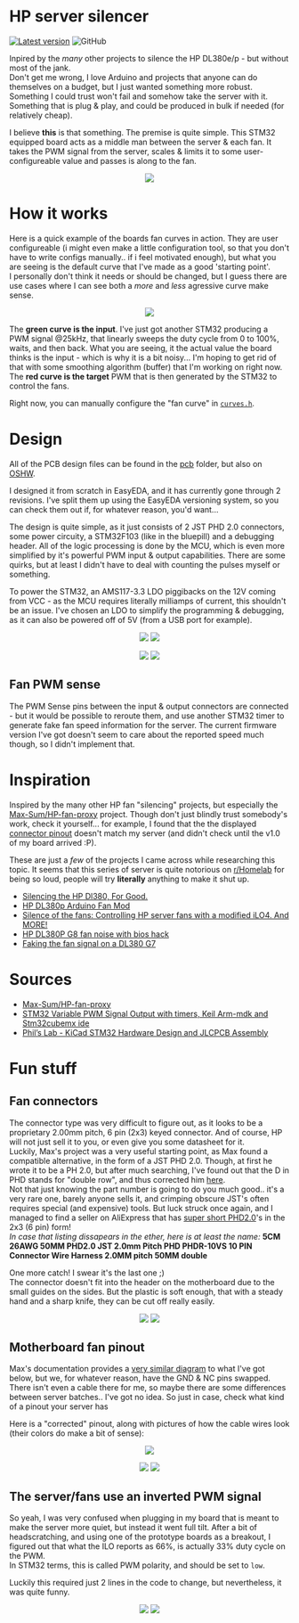 # HP server silencer

[![Latest version](https://img.shields.io/github/v/release/niraami/HP-server-silencer)](https://github.com/niraami/HP-server-silencer/releases) ![GitHub](https://img.shields.io/github/license/niraami/HP-server-silencer)

Inpired by the *many* other projects to silence the HP DL380e/p - but without most of the jank.  
Don't get me wrong, I love Arduino and projects that anyone can do themselves on a budget, but I just wanted something more robust. Something I could trust won't fail and somehow take the server with it. Something that is plug & play, and could be produced in bulk if needed (for relatively cheap).

I believe **this** is that something. The premise is quite simple. This STM32 equipped board acts as a middle man between the server & each fan. It takes the PWM signal from the server, scales & limits it to some user-configureable value and passes is along to the fan.

<div align="center">

[![](.README/3d_board_view_small.png)](.README/3d_board_view.png)

</div>

# How it works
Here is a quick example of the boards fan curves in action. They are user configureable (i might even make a little configuration tool, so that you don't have to write configs manually.. if i feel motivated enough), but what you are seeing is the default curve that I've made as a good 'starting point'.  
I personally don't think it needs or should be changed, but I guess there are use cases where I can see both a *more* and *less* agressive curve make sense.

<div align="center">

![](.README/fan-curves/input-vs-output-relation.png)

</div>

The **green curve is the input**. I've just got another STM32 producing a PWM signal @25kHz, that linearly sweeps the duty cycle from 0 to 100%, waits, and then back. What you are seeing, it the actual value the board thinks is the input - which is why it is a bit noisy... I'm hoping to get rid of that with some smoothing algorithm (buffer) that I'm working on right now.  
The **red curve is the target** PWM that is then generated by the STM32 to control the fans.

Right now, you can manually configure the "fan curve" in [`curves.h`](src/Core/Src/curves.h).

# Design
All of the PCB design files can be found in the [pcb](pcb/) folder, but also on [OSHW](https://oshwlab.com/niraami/hp-server-silencer). 

I designed it from scratch in EasyEDA, and it has currently gone through 2 revisions. I've split them up using the EasyEDA versioning system, so you can check them out if, for whatever reason, you'd want...

The design is quite simple, as it just consists of 2 JST PHD 2.0 connectors, some power circuity, a STM32F103 (like in the bluepill) and a debugging header. All of the logic processing is done by the MCU, which is even more simplified by it's powerful PWM input & output capabilities. There are some quirks, but at least I didn't have to deal with counting the pulses myself or something.

To power the STM32, an AMS117-3.3 LDO piggibacks on the 12V coming from VCC - as the MCU requires literally milliamps of current, this shouldn't be an issue. I've chosen an LDO to simplify the programming & debugging, as it can also be powered off of 5V (from a USB port for example).

<div align="center">

[![](.README/2d_board_view_top.svg)](.README/2d_board_view_top.svg)
[![](.README/2d_board_view_bottom.svg)](.README/2d_board_view_bottom.svg)

[![](pcb/PCB-route-top.svg)](pcb/PCB-route-top.svg)
[![](pcb/PCB-route-bottom.svg)](pcb/PCB-route-bottom.svg)

</div>

## Fan PWM sense
The PWM Sense pins between the input & output connectors are connected - but it would be possible to reroute them, and use another STM32 timer to generate fake fan speed information for the server. The current firmware version I've got doesn't seem to care about the reported speed much though, so I didn't implement that.

# Inspiration
Inspired by the many other HP fan "silencing" projects, but especially the [Max-Sum/HP-fan-proxy](https://github.com/Max-Sum/HP-fan-proxy) project. Though don't just blindly trust somebody's work, check it yourself... for example, I found that the the displayed [connector pinout](#motherboard-fan-pinout) doesn't match my server (and didn't check until the v1.0 of my board arrived :P).

These are just a *few* of the projects I came across while researching this topic. It seems that this series of server is quite notorious on [r/Homelab](https://www.reddit.com/r/homelab) for being so loud, people will try **literally** anything to make it shut up.
- [Silencing the HP Dl380, For Good.](https://www.reddit.com/r/homelab/comments/beuks5/silencing_the_hp_dl380_for_good/)
- [HP DL380p Arduino Fan Mod](https://www.reddit.com/r/homelab/comments/ny2eia/hp_dl380p_arduino_fan_mod_standby_question_and/)
- [Silence of the fans: Controlling HP server fans with a modified iLO4. And MORE!](https://www.reddit.com/r/homelab/comments/di3vrk/silence_of_the_fans_controlling_hp_server_fans/)
- [HP DL380P G8 fan noise with bios hack](https://www.reddit.com/r/homelab/comments/f94b0e/hp_dl380p_g8_fan_noise_with_bios_hack/)
- [Faking the fan signal on a DL380 G7](https://www.reddit.com/r/homelab/comments/72k3jf/faking_the_fan_signal_on_a_dl380_g7/)

# Sources
- [Max-Sum/HP-fan-proxy](https://github.com/Max-Sum/HP-fan-proxy)
- [STM32 Variable PWM Signal Output with timers, Keil Arm-mdk and Stm32cubemx ide](https://www.engineersgarage.com/stm32-variable-pwm-with-timers/)
- [Phil’s Lab - KiCad STM32 Hardware Design and JLCPCB Assembly](https://www.youtube.com/watch?v=t5phi3nT8OU)

# Fun stuff

## Fan connectors
The connector type was very difficult to figure out, as it looks to be a proprietary 2.00mm pitch, 6 pin (2x3) keyed connector. And of course, HP will not just sell it to you, or even give you some datasheet for it.    
Luckily, Max's project was a very useful starting point, as Max found a compatible alternative, in the form of a JST PHD 2.0. Though, at first he wrote it to be a PH 2.0, but after much searching, I've found out that the D in PHD stands for "double row", and thus corrected him [here](https://github.com/Max-Sum/HP-fan-proxy/issues/4).  
Not that just knowing the part number is going to do you much good.. it's a very rare one, barely anyone sells it, and crimping obscure JST's often requires special (and expensive) tools. But luck struck once again, and I managed to find a seller on AliExpress that has [super short PHD2.0](https://www.aliexpress.com/item/1005001346032672.html)'s in the 2x3 (6 pin) form!  
*In case that listing dissapears in the ether, here is at least the name:*  **5CM 26AWG 50MM PHD2.0 JST 2.0mm Pitch PHD PHDR-10VS 10 PIN Connector Wire Harness 2.0MM pitch 50MM double**

One more catch! I swear it's the last one ;)  
The connector doesn't fit into the header on the motherboard due to the small guides on the sides. But the plastic is soft enough, that with a steady hand and a sharp knife, they can be cut off really easily.

<div align="center">

[![](.README/connector/01_small.png)](.README/connector/01.png)
[![](.README/connector/02_small.png)](.README/connector/02.png)

</div>

## Motherboard fan pinout
Max's documentation provides a [very similar diagram](https://raw.githubusercontent.com/Max-Sum/HP-fan-proxy/master/images/post-8123-0-98784900-1394609613.png) to what I've got below, but we, for whatever reason, have the GND & NC pins swapped. There isn't even a cable there for me, so maybe there are some differences between server batches.. I've got no idea. So just in case, check what kind of a pinout your server has

Here is a "corrected" pinout, along with pictures of how the cable wires look (their colors do make a bit of sense):

<div align="center">

[![](.README/motherboard-pinout/motherboard-pinout_small.png)](.README/motherboard-pinout/motherboard-pinout.png)

[![](.README/motherboard-pinout/motherboard-cable-1_small.png)](.README/motherboard-pinout/motherboard-cable-1.png)
[![](.README/motherboard-pinout/motherboard-cable-2_small.png)](.README/motherboard-pinout/motherboard-cable-2.png)

</div>

## The server/fans use an inverted PWM signal
So yeah, I was very confused when plugging in my board that is meant to make the server more quiet, but instead it went full tilt. After a bit of headscratching, and using one of the prototype boards as a breakout, I figured out that what the ILO reports as 66%, is actually 33% duty cycle on the PWM.  
In STM32 terms, this is called PWM polarity, and should be set to `low`.

Luckily this required just 2 lines in the code to change, but nevertheless, it was quite funny.

<div align="center">

[![](.README/open-heart-surgery/01_small.jpg)](.README/open-heart-surgery/01.jpg)
[![](.README/open-heart-surgery/02_small.jpg)](.README/open-heart-surgery/02.jpg)

</div>